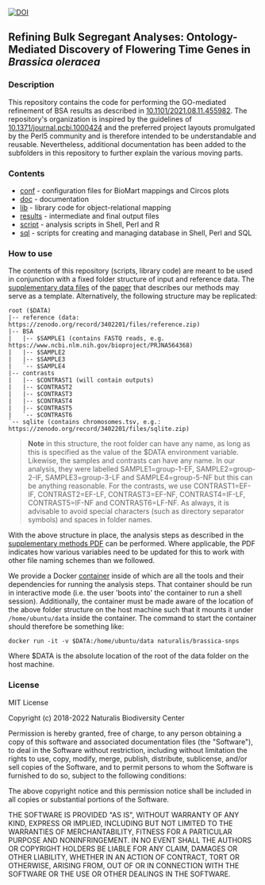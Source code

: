 [![DOI](https://zenodo.org/badge/DOI/10.5281/zenodo.5211375.svg)](https://doi.org/10.5281/zenodo.5211375)

Refining Bulk Segregant Analyses: Ontology-Mediated Discovery of Flowering Time Genes in _Brassica oleracea_
------------------------------------------------------------------------------------------------------------

### Description

This repository contains the code for performing the GO-mediated refinement of BSA results
as described in [10.1101/2021.08.11.455982](https://doi.org/10.1101/2021.08.11.455982).
The repository's organization is inspired by the guidelines of 
[10.1371/journal.pcbi.1000424](https://doi.org/10.1371/journal.pcbi.1000424) and the 
preferred project layouts promulgated by the Perl5 community and is therefore
intended to be understandable and reusable. Nevertheless, additional documentation has been
added to the subfolders in this repository to further explain the various moving parts.

### Contents

- [conf](conf) - configuration files for BioMart mappings and Circos plots
- [doc](doc) - documentation
- [lib](lib) - library code for object-relational mapping
- [results](results) - intermediate and final output files
- [script](script) - analysis scripts in Shell, Perl and R
- [sql](sql) - scripts for creating and managing database in Shell, Perl and SQL

### How to use

The contents of this repository (scripts, library code) are meant to be used in
conjunction with a fixed folder structure of input and reference data. The
[supplementary data files](https://doi.org/10.5281/zenodo.3402201) of the 
[paper](https://doi.org/10.1101/2021.08.11.455982) that describes our methods may 
serve as a template. Alternatively, the following structure may be replicated:

    root ($DATA)
    |-- reference (data: https://zenodo.org/record/3402201/files/reference.zip)
    |-- BSA 
    |   |-- $SAMPLE1 (contains FASTQ reads, e.g. https://www.ncbi.nlm.nih.gov/bioproject/PRJNA564368)
    |   |-- $SAMPLE2
    |   |-- $SAMPLE3
    |   `-- $SAMPLE4
    |-- contrasts
    |   |-- $CONTRAST1 (will contain outputs)
    |   |-- $CONTRAST2
    |   |-- $CONTRAST3
    |   |-- $CONTRAST4
    |   |-- $CONTRAST5
    |   `-- $CONTRAST6
    `-- sqlite (contains chromosomes.tsv, e.g.: https://zenodo.org/record/3402201/files/sqlite.zip)

> **Note** in this structure, the root folder can have any name, as long
> as this is specified as the value of the $DATA environment variable.
> Likewise, the samples and contrasts can have any name. In our analysis, they 
> were labelled SAMPLE1=group-1-EF, SAMPLE2=group-2-IF, SAMPLE3=group-3-LF and 
> SAMPLE4=group-5-NF but this can be anything reasonable. For the contrasts, we
> use CONTRAST1=EF-IF, CONTRAST2=EF-LF, CONTRAST3=EF-NF, CONTRAST4=IF-LF,
> CONTRAST5=IF-NF and CONTRAST6=LF-NF. As always, it is advisable to avoid 
> special characters (such as directory separator symbols) and spaces in folder 
> names.      

With the above structure in place, the analysis steps as described in the 
[supplementary methods PDF](doc/SUPPLEMENTARY_METHODS.pdf) can be performed. 
Where applicable, the PDF indicates how various variables need to be updated 
for this to work with other file naming schemes than we followed.

We provide a Docker [container](https://hub.docker.com/r/naturalis/brassica-snps) 
inside of which are all the tools and their dependencies for running the analysis 
steps. That container should be run in interactive mode (i.e. the user 'boots into' 
the container to run a shell session). Additionally, the container must be made
aware of the location of the above folder structure on the host machine such that
it mounts it under `/home/ubuntu/data` inside the container. The command to start
the container should therefore be something like:

    docker run -it -v $DATA:/home/ubuntu/data naturalis/brassica-snps

Where $DATA is the absolute location of the root of the data folder on the host
machine.

### License

MIT License

Copyright (c) 2018-2022 Naturalis Biodiversity Center

Permission is hereby granted, free of charge, to any person obtaining a copy
of this software and associated documentation files (the "Software"), to deal
in the Software without restriction, including without limitation the rights
to use, copy, modify, merge, publish, distribute, sublicense, and/or sell
copies of the Software, and to permit persons to whom the Software is
furnished to do so, subject to the following conditions:

The above copyright notice and this permission notice shall be included in all
copies or substantial portions of the Software.

THE SOFTWARE IS PROVIDED "AS IS", WITHOUT WARRANTY OF ANY KIND, EXPRESS OR
IMPLIED, INCLUDING BUT NOT LIMITED TO THE WARRANTIES OF MERCHANTABILITY,
FITNESS FOR A PARTICULAR PURPOSE AND NONINFRINGEMENT. IN NO EVENT SHALL THE
AUTHORS OR COPYRIGHT HOLDERS BE LIABLE FOR ANY CLAIM, DAMAGES OR OTHER
LIABILITY, WHETHER IN AN ACTION OF CONTRACT, TORT OR OTHERWISE, ARISING FROM,
OUT OF OR IN CONNECTION WITH THE SOFTWARE OR THE USE OR OTHER DEALINGS IN THE
SOFTWARE.
